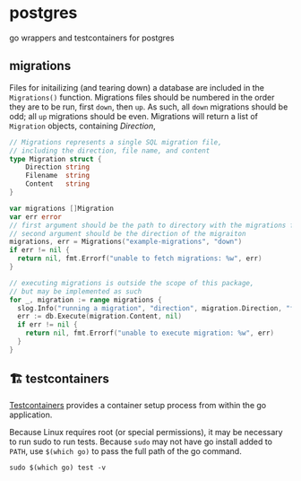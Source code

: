 # postgres
go wrappers and testcontainers for postgres

## migrations
Files for initailizing (and tearing down) a database are included in the `Migrations()` function. Migrations files should be numbered in the order they are to be run, first `down`, then `up`. As such, all `down` migrations should be odd; all `up` migrations should be even. Migrations will return a list of `Migration` objects, containing _Direction_, 

```go
// Migrations represents a single SQL migration file,
// including the direction, file name, and content
type Migration struct {
	Direction string
	Filename  string
	Content   string
}

var migrations []Migration
var err error
// first argument should be the path to directory with the migrations files,
// second argument should be the direction of the migraiton
migrations, err = Migrations("example-migrations", "down")
if err != nil {
  return nil, fmt.Errorf("unable to fetch migrations: %w", err)
}

// executing migrations is outside the scope of this package,
// but may be implemented as such
for _, migration := range migrations {
  slog.Info("running a migration", "direction", migration.Direction, "filename", migration.Filename)
  err := db.Execute(migration.Content, nil)
  if err != nil {
    return nil, fmt.Errorf("unable to execute migration: %w", err) 
  }
}
```

## 🏗️ testcontainers
[Testcontainers](https://testcontainers.com/guides/getting-started-with-testcontainers-for-go/) provides a container setup process from within the go application.

Because Linux requires root (or special permissions), it may be necessary to run sudo to run tests. Because `sudo` may not have go install added to `PATH`, use `$(which go)` to pass the full path of the go command.
```shell
sudo $(which go) test -v
```
